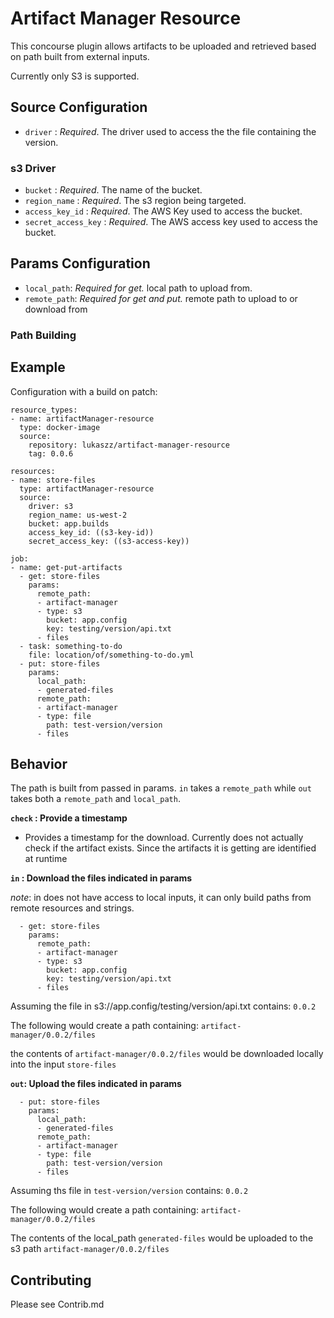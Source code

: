 # Artifact Manager Resource

This concourse plugin allows artifacts to be uploaded and retrieved based on path built from external inputs.

Currently only S3 is supported.



## Source Configuration
* `driver` : _Required_. The driver used to access the the file containing the version.


### s3 Driver
* `bucket` : _Required_. The name of the bucket.
* `region_name` : _Required_. The s3 region being targeted.
* `access_key_id` : _Required_. The AWS Key used to access the bucket.
* `secret_access_key` : _Required_. The AWS access key used to access the bucket.

## Params Configuration
* `local_path`: _Required for get._ local path to upload from.
* `remote_path`: _Required for get and put._ remote path to upload to or download from

### Path Building



## Example

Configuration with a build on patch:
```
resource_types:
- name: artifactManager-resource
  type: docker-image
  source:
    repository: lukaszz/artifact-manager-resource
    tag: 0.0.6

resources:
- name: store-files
  type: artifactManager-resource
  source:
    driver: s3
    region_name: us-west-2
    bucket: app.builds
    access_key_id: ((s3-key-id))
    secret_access_key: ((s3-access-key))

job:
- name: get-put-artifacts
  - get: store-files
    params:
      remote_path:
      - artifact-manager
      - type: s3
        bucket: app.config
        key: testing/version/api.txt
      - files
  - task: something-to-do
    file: location/of/something-to-do.yml
  - put: store-files
    params:
      local_path:
      - generated-files
      remote_path:
      - artifact-manager
      - type: file
        path: test-version/version
      - files
```

## Behavior

The path is built from passed in params. `in` takes a `remote_path` while `out` takes both a `remote_path` and `local_path`.

__`check` : Provide a timestamp__

* Provides a timestamp for the download. Currently does not actually check if the artifact exists. Since the artifacts it is getting are identified at runtime

__`in` : Download the files indicated in params__

_note_: in does not have access to local inputs, it can only build paths from remote resources and strings.

```
  - get: store-files
    params:
      remote_path:
      - artifact-manager
      - type: s3
        bucket: app.config
        key: testing/version/api.txt
      - files
```
Assuming the file in s3://app.config/testing/version/api.txt contains:
`0.0.2`

The following would create a path containing:
`artifact-manager/0.0.2/files`

the contents of `artifact-manager/0.0.2/files` would be downloaded locally into the input `store-files`

__`out`: Upload the files indicated in params__

```
  - put: store-files
    params:
      local_path:
      - generated-files
      remote_path:
      - artifact-manager
      - type: file
        path: test-version/version
      - files
```

Assuming ths file in `test-version/version` contains:
`0.0.2`

The following would create a path containing:
`artifact-manager/0.0.2/files`

The contents of the local_path `generated-files` would be uploaded to the s3 path `artifact-manager/0.0.2/files`

## Contributing

Please see Contrib.md
